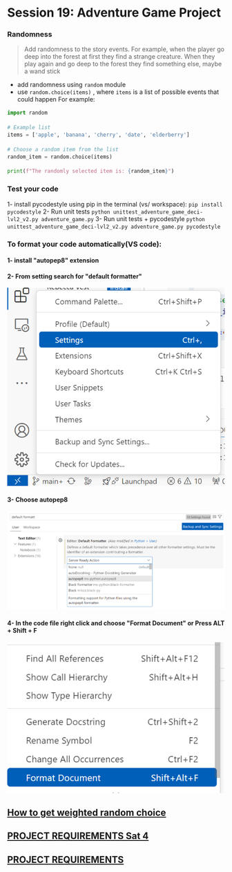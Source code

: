 # Session 19: Adventure Game Project


### Randomness 
> Add randomness to the story events. For example, when the player go deep into the forest at first they find a strange creature.
 When they play again and go deep to the forest they find something else, maybe a wand stick
- add randomness using `random` module
- use `random.choice(items)` , where `items` is a list of possible events that could happen
For example:
```python
import random

# Example list
items = ['apple', 'banana', 'cherry', 'date', 'elderberry']

# Choose a random item from the list
random_item = random.choice(items)

print(f"The randomly selected item is: {random_item}")
```

### Test your code
1- install pycodestyle using pip in the terminal (vs/ workspace):
	```
	pip install pycodestyle
	```
2- Run unit tests
	```
	python unittest_adventure_game_deci-lvl2_v2.py adventure_game.py
	```
3- Run unit tests + pycodestyle
	```
	python unittest_adventure_game_deci-lvl2_v2.py adventure_game.py pycodestyle
	```
### To format your code automatically(VS code):

 #### 1- install "autopep8" extension 
#### 2- From setting search for "default formatter"
 <img src = "format_step_1.png" alt = "setting in VS code">
 
 #### 3- Choose autopep8
 <img src = "autopep8.png" alt = "autopep8">

#### 4- In the code file right click and choose "Format Document" or **Press ALT + Shift + F** 
 <img src = "format.png" alt = "format">

## <a href = "https://www.geeksforgeeks.org/how-to-get-weighted-random-choice-in-python/">How to get weighted random choice</a>


## <a href = "https://docs.google.com/spreadsheets/d/1VdlXUbNZ2ABvnWRD-JTlIn3Pqul5E1T8stvEtWj_cQc/edit?usp=sharing">PROJECT REQUIREMENTS Sat 4</a>



## <a href = "https://docs.google.com/spreadsheets/d/1WdzPZetOtESn8bjI0b94v6pRjo_5nQgrOg01Xw8E4ww/edit?usp=sharing">PROJECT REQUIREMENTS</a>



